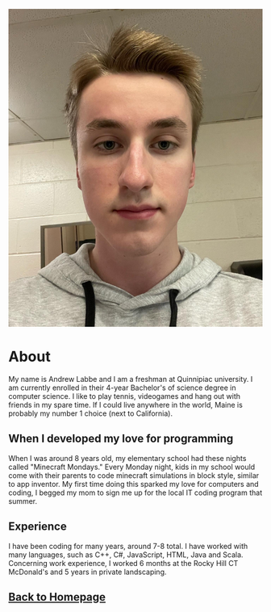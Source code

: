 ![Andrew](./images/AndrewLabbe.JPG)

# About
My name is Andrew Labbe and I am a freshman at Quinnipiac university. I am currently enrolled in their 4-year Bachelor's of science degree in computer science. I like to play tennis, videogames and hang out with friends in my spare time. If I could live anywhere in the world, Maine is probably my number 1 choice (next to California).

## When I developed my love for programming
When I was around 8 years old, my elementary school had these nights called "Minecraft Mondays." Every Monday night, kids in my school would come with their parents to code minecraft simulations in block style, similar to app inventor. My first time doing this sparked my love for computers and coding, I begged my mom to sign me up for the local IT coding program that summer.

## Experience
I have been coding for many years, around 7-8 total. I have worked with many languages, such as C++, C#, JavaScript, HTML, Java and Scala. Concerning work experience, I worked 6 months at the Rocky Hill CT McDonald's and 5 years in private landscaping.

## [Back to Homepage](https://andrewlabbe.github.io)
